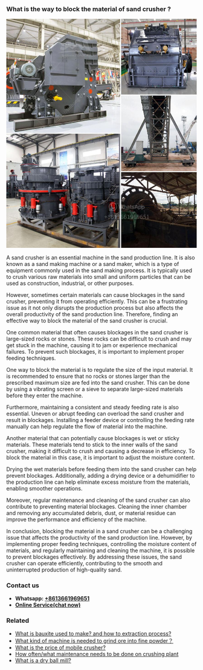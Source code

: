 <h3>What is the way to block the material of sand crusher ?</h3><img src='1701744827.jpg' alt=''><p>A sand crusher is an essential machine in the sand production line. It is also known as a sand making machine or a sand maker, which is a type of equipment commonly used in the sand making process. It is typically used to crush various raw materials into small and uniform particles that can be used as construction, industrial, or other purposes.</p><p>However, sometimes certain materials can cause blockages in the sand crusher, preventing it from operating efficiently. This can be a frustrating issue as it not only disrupts the production process but also affects the overall productivity of the sand production line. Therefore, finding an effective way to block the material of the sand crusher is crucial.</p><p>One common material that often causes blockages in the sand crusher is large-sized rocks or stones. These rocks can be difficult to crush and may get stuck in the machine, causing it to jam or experience mechanical failures. To prevent such blockages, it is important to implement proper feeding techniques.</p><p>One way to block the material is to regulate the size of the input material. It is recommended to ensure that no rocks or stones larger than the prescribed maximum size are fed into the sand crusher. This can be done by using a vibrating screen or a sieve to separate large-sized materials before they enter the machine.</p><p>Furthermore, maintaining a consistent and steady feeding rate is also essential. Uneven or abrupt feeding can overload the sand crusher and result in blockages. Installing a feeder device or controlling the feeding rate manually can help regulate the flow of material into the machine.</p><p>Another material that can potentially cause blockages is wet or sticky materials. These materials tend to stick to the inner walls of the sand crusher, making it difficult to crush and causing a decrease in efficiency. To block the material in this case, it is important to adjust the moisture content.</p><p>Drying the wet materials before feeding them into the sand crusher can help prevent blockages. Additionally, adding a drying device or a dehumidifier to the production line can help eliminate excess moisture from the materials, enabling smoother operations.</p><p>Moreover, regular maintenance and cleaning of the sand crusher can also contribute to preventing material blockages. Cleaning the inner chamber and removing any accumulated debris, dust, or material residue can improve the performance and efficiency of the machine.</p><p>In conclusion, blocking the material in a sand crusher can be a challenging issue that affects the productivity of the sand production line. However, by implementing proper feeding techniques, controlling the moisture content of materials, and regularly maintaining and cleaning the machine, it is possible to prevent blockages effectively. By addressing these issues, the sand crusher can operate efficiently, contributing to the smooth and uninterrupted production of high-quality sand.</p><h3>Contact us</h3><ul><li><strong>Whatsapp:&nbsp;<a href="https://wa.me/8613661969651">+8613661969651</a></strong></li><li><a href="https://swt.shibang-china.com/?git&amp;zhl&amp;What is the way to block the material of sand crusher "><strong>Online Service(chat now)</strong></a></li></ul><h3>Related</h3><ul><li><a href='What is bauxite used to make and how to extraction process.md'>What is bauxite used to make? and how to extraction process?</a></li><li><a href='What kind of machine is needed to grind ore into fine powder？.md'>What kind of machine is needed to grind ore into fine powder？</a></li><li><a href='What is the price of mobile crusher.md'>What is the price of mobile crusher?</a></li><li><a href='How oftenwhat maintenance needs to be done on crushing plant.md'>How often/what maintenance needs to be done on crushing plant</a></li><li><a href='What is a dry ball mill.md'>What is a dry ball mill?</a></li></ul>